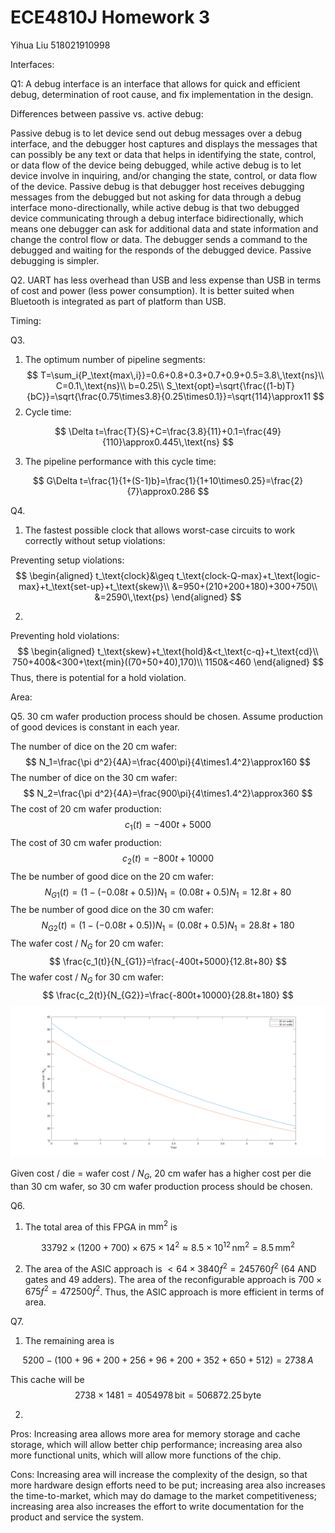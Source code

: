# ECE4810J Homework 3

Yihua Liu 518021910998

Interfaces:

Q1: A debug interface is an interface that allows for quick and efficient debug, determination of root cause, and fix implementation in the design.

Differences between passive vs. active debug:

Passive debug is to let device send out debug messages over a debug interface, and the debugger host captures and displays the messages that can possibly be any text or data that helps in identifying the state, control, or data flow of the device being debugged, while active debug is to let device involve in inquiring, and/or changing the state, control, or data flow of the device. Passive debug is that debugger host receives debugging messages from the debugged but not asking for data through a debug interface mono-directionally, while active debug is that two debugged device communicating through a debug interface bidirectionally, which means one debugger can ask for additional data and state information and change the control flow or data. The debugger sends a command to the debugged and waiting for the responds of the debugged device. Passive debugging is simpler.

Q2. UART has less overhead than USB and less expense than USB in terms of cost and power (less power consumption). It is better suited when Bluetooth is integrated as part of platform than USB.

Timing:

Q3. 

1) The optimum number of pipeline segments:
$$
T=\sum_i{P_\text{max\,i}}=0.6+0.8+0.3+0.7+0.9+0.5=3.8\,\text{ns}\\
C=0.1\,\text{ns}\\
b=0.25\\
S_\text{opt}=\sqrt{\frac{(1-b)T}{bC}}=\sqrt{\frac{0.75\times3.8}{0.25\times0.1}}=\sqrt{114}\approx11
$$
2) Cycle time:

$$
\Delta t=\frac{T}{S}+C=\frac{3.8}{11}+0.1=\frac{49}{110}\approx0.445\,\text{ns}
$$

3) The pipeline performance with this cycle time:

$$
G\Delta t=\frac{1}{1+(S-1)b}=\frac{1}{1+10\times0.25}=\frac{2}{7}\approx0.286
$$

Q4.

1) The fastest possible clock that allows worst-case circuits to work correctly without setup violations:

Preventing setup violations:
$$
\begin{aligned}
t_\text{clock}&\geq t_\text{clock-Q-max}+t_\text{logic-max}+t_\text{set-up}+t_\text{skew}\\
&=950+(210+200+180)+300+750\\
&=2590\,\text{ps}
\end{aligned}
$$

2) 

Preventing hold violations:
$$
\begin{aligned}
t_\text{skew}+t_\text{hold}&<t_\text{c-q}+t_\text{cd}\\
750+400&<300+\text{min}((70+50+40),170)\\
1150&<460
\end{aligned}
$$
Thus, there is potential for a hold violation.

Area:

Q5. 30 cm wafer production process should be chosen. Assume production of good devices is constant in each year.

The number of dice on the 20 cm wafer:
$$
N_1=\frac{\pi d^2}{4A}=\frac{400\pi}{4\times1.4^2}\approx160
$$
The number of dice on the 30 cm wafer:
$$
N_2=\frac{\pi d^2}{4A}=\frac{900\pi}{4\times1.4^2}\approx360
$$
The cost of 20 cm wafer production:
$$
c_1(t)=-400t+5000
$$
The cost of 30 cm wafer production:
$$
c_2(t)=-800t+10000
$$
The be number of good dice on the 20 cm wafer:
$$
N_{G1}(t)=(1-(-0.08t+0.5))N_1=(0.08t+0.5)N_1=12.8t+80
$$
The be number of good dice on the 30 cm wafer:
$$
N_{G2}(t)=(1-(-0.08t+0.5))N_1=(0.08t+0.5)N_1=28.8t+180
$$
The wafer cost / $N_G$ for 20 cm wafer:
$$
\frac{c_1(t)}{N_{G1}}=\frac{-400t+5000}{12.8t+80}
$$
The wafer cost / $N_G$ for 30 cm wafer:
$$
\frac{c_2(t)}{N_{G2}}=\frac{-800t+10000}{28.8t+180}
$$
![1.png](1.png) 

Given cost / die = wafer cost / $N_G$, 20 cm wafer has a higher cost per die than 30 cm wafer, so 30 cm wafer production process should be chosen.

Q6.

1) The total area of this FPGA in $\text{mm}^2$ is

$$
33792\times(1200+700)\times675\times14^2\approx8.5\times10^{12}\,\text{nm}^2=8.5\,\text{mm}^2
$$

2) The area of the ASIC approach is $<64\times3840f^2=245760f^2$ (64 AND gates and 49 adders). The area of the reconfigurable approach is $700\times675f^2=472500f^2$. Thus, the ASIC approach is more efficient in terms of area.

Q7.

1) The remaining area is

$$
5200-(100+96+200+256+96+200+352+650+512)=2738\,A
$$

This cache will be
$$
2738\times1481=4054978\,\text{bit}=506872.25\,\text{byte}
$$

2) 

Pros: Increasing area allows more area for memory storage and cache storage, which will allow better  chip performance; increasing area also more functional units, which will allow more functions of the chip.

Cons: Increasing area will increase the complexity of the design, so that more hardware design efforts need to be put; increasing area also increases the time-to-market, which may do damage to the market competitiveness; increasing area also increases the effort to write documentation for the product and service the system.
